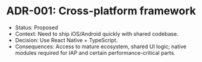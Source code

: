 # ADR-001: Cross-platform framework

- Status: Proposed
- Context: Need to ship iOS/Android quickly with shared codebase.
- Decision: Use React Native + TypeScript.
- Consequences: Access to mature ecosystem, shared UI logic; native modules required for IAP and certain performance-critical parts.

